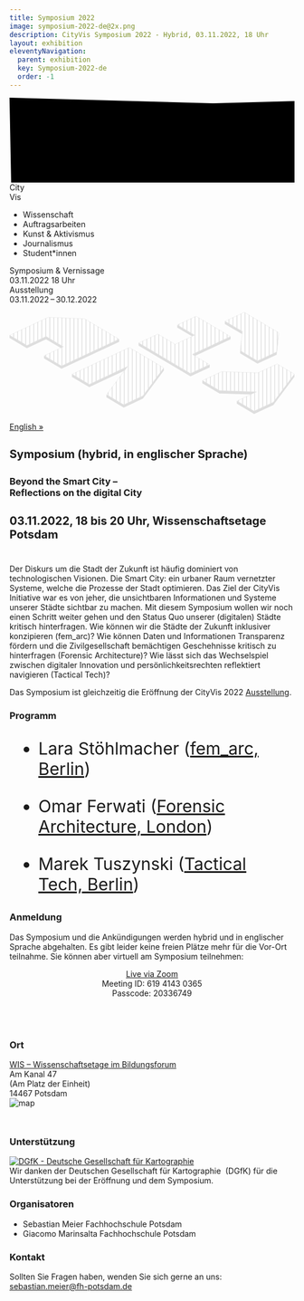 ```yaml
---
title: Symposium 2022
image: symposium-2022-de@2x.png
description: CityVis Symposium 2022 - Hybrid, 03.11.2022, 18 Uhr
layout: exhibition
eleventyNavigation:
  parent: exhibition
  key: Symposium-2022-de
  order: -1
---
```



<section class="section header-section">
<svg class="shape" id="shape" width="100%" height="100%">
<polygon id="shape-polygon" points="0,0 360,10 720,0 1050,5 1045,360 1040,720 1050,1055 720,1050 360,1050 10,1055 5,720 7,360" />
</svg>
<div class="header-title header-2022">
<div class="header-title-line">
City
</div>
<div class="header-title-line">
Vis
</div>
<ul class="categories">
<li class="categories-item active">Wissenschaft</li>
<li class="categories-item">Auftragsarbeiten</li>
<li class="categories-item">Kunst & Aktivismus</li>
<li class="categories-item">Journalismus</li>
<li class="categories-item">Student*innen</li>
</ul>

<div class="header-open">
<div class="header-open-item">
<div class="header-open-item--first">Symposium & Vernissage</div>
<div class="header-open-item--second">03.11.2022 18 Uhr</div>
</div>
<div class="header-open-item">
<div class="header-open-item--first">Ausstellung</div>
<div class="header-open-item--second">03.11.2022&thinsp;–&thinsp;30.12.2022</div>
</div>
</div>
</div>

<!-- <img class="header-image" src="./img/city-vis_visual.svg" alt="City Vis Visual"> -->
<svg id="city-vis_visual" xmlns="http://www.w3.org/2000/svg" width="9000" height="3215" viewBox="0 0 9000 3215"
xmlns:xlink="http://www.w3.org/1999/xlink">
<defs>
<polygon id="a" points=".364 845.42 1813.154 .3 1987.217 103.401 2901.782 645.111 2242.339 1531.618 1636.055 1814.277 1088.992 1490.231 1753.917 606.99 547.426 1169.45" />
<polygon id="c" points="1220.36 277.651 1815.15 .487 2904.896 645.689 1697.047 1208.533 2244.703 1532.784 1637.745 1815.636 .327 846.182 607.301 563.346 1154.879 887.534 1767.937 601.855" />
<polygon id="e" points="1755.78 282.934 2362.618 .011 2910.181 324.345 2244.052 1214.511 1637.198 1497.435 1089.651 1173.101 1696.489 890.177 542.089 848.767 .028 527.686 606.881 244.762" />
<polygon id="g" points="1220.122 .374 2368.294 44.642 3463.172 693.45 1642.871 1542.452 1089.971 1214.818 1696.749 931.812 1154.756 610.638 547.979 893.644 .501 569.216" />
<polygon id="i" points=".404 286.017 613.218 .183 1702.621 645.762 1637.244 1255.989 1030.529 1538.962 483.077 1214.553 550.89 608.995" />
</defs>
<g class="shapes" fill="none" fill-rule="evenodd">
<g class="shapes-shape" stroke="#DEDEDE" fill="#DEDEDE" transform="translate(1971.516 1111.5)">
<g transform="translate(.858)" fill="#ffffff">
<mask id="b" fill="white">
<use xlink:href="#a" />
</mask>
<path stroke-width="8.4" d="M9.35316355,845.863119 L547.660139,1164.70738 L1767.39155,596.073782 L1095.16988,1489.00825 L1636.28897,1809.53368 L2239.60261,1528.2594 L2895.62828,646.347171 L1812.91986,5.0432582 L9.35316355,845.863119 Z" />
<g stroke-width="25" transform="translate(-1.374 -.5)" mask="url(#b)" stroke-linecap="square">
<path d="M3810.5.385624488L3810.5 2821.61438M3683.5.385624488L3683.5 2821.61438M3556.5.385624488L3556.5 2821.61438M3429.5.385624488L3429.5 2821.61438M3302.5.385624488L3302.5 2821.61438M3175.5.385624488L3175.5 2821.61438M3048.5.385624488L3048.5 2821.61438M2921.5.385624488L2921.5 2821.61438M2794.5.385624488L2794.5 2821.61438M2667.5.385624488L2667.5 2821.61438M2540.5.385624488L2540.5 2821.61438M2413.5.385624488L2413.5 2821.61438M2286.5.385624488L2286.5 2821.61438M2159.5.385624488L2159.5 2821.61438M2033.5.385624488L2033.5 2821.61438M1906.5.385624488L1906.5 2821.61438M1779.5.385624488L1779.5 2821.61438M1652.5.385624488L1652.5 2821.61438M1525.5.385624488L1525.5 2821.61438M1398.5.385624488L1398.5 2821.61438M1271.5.385624488L1271.5 2821.61438M1144.5.385624488L1144.5 2821.61438M1017.5.385624488L1017.5 2821.61438M890.5.385624488L890.5 2821.61438M763.5.385624488L763.5 2821.61438M636.5.385624488L636.5 2821.61438M509.5.385624488L509.5 2821.61438M382.5.385624488L382.5 2821.61438M255.5.385624488L255.5 2821.61438M128.5.385624488L128.5 2821.61438M1.5.385624488L1.5 2821.61438" />
</g>
</g>
<path d="M1759.86127 603.358465L1658.4053 737.153955 547.218111 1255.48599 548.28601 1168.72411 1759.86127 603.358465zM548.282869 1168.72725L547.21497 1255.47343.167993886 931.458788 1.22018851 844.696908 548.282869 1168.72725zM1636.90749 1814.26823L1636.9164 1813.54418 2243.19555 1530.88734 2902.639 644.387812 2901.5711 731.149692 2242.13262 1617.63415 2242.13246 1617.64697 1635.84958 1900.28986 1635.84065 1901.01504 1088.79367 1576.98469 1089.84587 1490.23852 1636.90749 1814.26823z" />
</g>
<g class="shapes-shape" stroke="#DEDEDE" fill="#DEDEDE" transform="translate(4076.53 124.138)">
<polygon points="1769.384 601.85 1688.36 640.475 1220.754 364.467 1221.807 277.646" />
<polygon points="2906.342 645.686 2905.273 732.492 1777.42 1258.079 1698.493 1208.53" />
<g transform="translate(1.453)" fill="#ffffff">
<mask id="d" fill="white">
<use xlink:href="#c" />
</mask>
<path stroke-width="8.4" d="M1229.35267,278.09405 L1776.9299,602.297952 L1154.64485,892.27692 L607.067566,568.088698 L9.31938524,846.625349 L1637.97826,1810.89329 L2235.71107,1532.34112 L1688.05502,1208.08996 L2895.90393,645.246206 L1814.91648,5.22925092 L1229.35267,278.09405 Z" />
<g stroke-width="25" mask="url(#d)" stroke-linecap="square">
<path d="M3810.5.385624488L3810.5 2821.61438M3683.5.385624488L3683.5 2821.61438M3556.5.385624488L3556.5 2821.61438M3429.5.385624488L3429.5 2821.61438M3302.5.385624488L3302.5 2821.61438M3175.5.385624488L3175.5 2821.61438M3048.5.385624488L3048.5 2821.61438M2921.5.385624488L2921.5 2821.61438M2794.5.385624488L2794.5 2821.61438M2667.5.385624488L2667.5 2821.61438M2540.5.385624488L2540.5 2821.61438M2413.5.385624488L2413.5 2821.61438M2286.5.385624488L2286.5 2821.61438M2159.5.385624488L2159.5 2821.61438M2033.5.385624488L2033.5 2821.61438M1906.5.385624488L1906.5 2821.61438M1779.5.385624488L1779.5 2821.61438M1652.5.385624488L1652.5 2821.61438M1525.5.385624488L1525.5 2821.61438M1398.5.385624488L1398.5 2821.61438M1271.5.385624488L1271.5 2821.61438M1144.5.385624488L1144.5 2821.61438M1017.5.385624488L1017.5 2821.61438M890.5.385624488L890.5 2821.61438M763.5.385624488L763.5 2821.61438M636.5.385624488L636.5 2821.61438M509.5.385624488L509.5 2821.61438M382.5.385624488L382.5 2821.61438M255.5.385624488L255.5 2821.61438M128.5.385624488L128.5 2821.61438M1.5.385624488L1.5 2821.61438" />
</g>
</g>
<path d="M1638.13355,1902.43029 L0.723444139,932.996786 L1.79253179,846.17581 L1639.1946,1815.62958 L1638.66661,1859.14036 L1639.20246,1815.6233 L2246.16125,1532.78739 L2245.10789,1619.59265 L1638.13337,1902.44427 L1638.13355,1902.43029 Z" />
</g>
<g class="shapes-shape" stroke="#DEDEDE" fill="#DEDEDE" transform="translate(6087.764 1629.81)">
<g transform="translate(1.585)" fill="#ffffff">
<mask id="f" fill="white">
<use xlink:href="#e" />
</mask>
<path stroke-width="8.4" d="M607.745675,248.992875 L9.01682774,528.128917 L543.308487,844.60777 L1714.08883,886.60536 L1098.64031,1173.54379 L1637.43188,1492.69167 L2241.32104,1211.14981 L2904.01514,325.573896 L2362.38453,4.75355345 L1756.6447,287.165531 L607.745675,248.992875 Z" />
<g stroke-width="25" mask="url(#f)" stroke-linecap="square">
<path d="M2794.5.385624488L2794.5 2821.61438M2667.5.385624488L2667.5 2821.61438M2540.5.385624488L2540.5 2821.61438M2413.5.385624488L2413.5 2821.61438M2286.5.385624488L2286.5 2821.61438M2159.5.385624488L2159.5 2821.61438M2033.5.385624488L2033.5 2821.61438M1906.5.385624488L1906.5 2821.61438M1779.5.385624488L1779.5 2821.61438M1652.5.385624488L1652.5 2821.61438M1525.5.385624488L1525.5 2821.61438M1398.5.385624488L1398.5 2821.61438M1271.5.385624488L1271.5 2821.61438M1144.5.385624488L1144.5 2821.61438M1017.5.385624488L1017.5 2821.61438M890.5.385624488L890.5 2821.61438M763.5.385624488L763.5 2821.61438M636.5.385624488L636.5 2821.61438M509.5.385624488L509.5 2821.61438M382.5.385624488L382.5 2821.61438M255.5.385624488L255.5 2821.61438M128.5.385624488L128.5 2821.61438M1.5.385624488L1.5 2821.61438" />
</g>
</g>
<path d="M542.605948,935.591719 L0.546430095,614.527418 L1.61530496,527.684234 L543.639375,848.743253 L543.674756,845.769856 L1702.07533,889.17988 L1528.05161,970.74432 L542.605882,935.597325 Z" />
<path d="M1638.78264,1497.4237 L2245.63634,1214.51544 L2911.76544,324.349231 L2910.71228,411.192416 L2244.56746,1301.35863 L1637.73116,1584.2661 L1090.16847,1259.94075 L1091.23734,1173.09756 L1638.78255,1497.43057 Z" />
</g>
<g class="shapes-shape" stroke="#DEDEDE" fill="#DEDEDE" transform="translate(0 159.177)">
<g transform="translate(.726)" fill="#ffffff">
<mask id="h" fill="white">
<use xlink:href="#g" />
</mask>
<path stroke-width="8.4" d="M1220.97591,4.61027524 L9.48717332,569.658743 L548.212594,888.900133 L1154.98975,605.894221 L1705.73484,932.254651 L1098.95771,1215.26055 L1643.10532,1537.70885 L3454.18523,693.007172 L2367.06904,48.7974284 L1220.97591,4.61027524 Z" />
<g stroke-width="25" transform="translate(1)" mask="url(#h)" stroke-linecap="square">
<path d="M3810 0L3810 2000M3683 0L3683 2000M3556 0L3556 2000M3409 0L3409 2000M3302 0L3302 2000M3175 0L3175 2000M3048 0L3048 2000M2921 0L2921 2000M2794 0L2794 2000M2667 0L2667 2000M2540 0L2540 2000M2413 0L2413 2000M2286 0L2286 2000M2159 0L2159 2000M2033 0L2033 2000M1906 0L1906 2000M1779 0L1779 2000M1652 0L1652 2000M1525 0L1525 2000M1398 0L1398 2000M1271 0L1271 2000M1144 0L1144 2000M1017 0L1017 2000M890 0L890 2000M763 0L763 2000M636 0L636 2000M509 0L509 2000M382 0L382 2000M255 0L255 2000M128 0L128 2000M1 0L1 2000" />
</g>
</g>
<path d="M1154.42451 696.783372L547.658471 979.768383 547.658321 979.78071.164797052 655.352775 1.2335371 568.484436 548.711344 892.912372 548.296614 927.125229 548.717631 892.904512 1155.47908 609.914314 1699.64922 932.544365 1616.43819 970.320747 1154.42448 696.785797zM3463.90258 692.720623L3462.83384 779.588961 1642.53378 1628.57527 1643.60252 1541.72265 3463.90258 692.720623zM1643.59781 1541.71951L1642.52907 1628.57213 1089.64469 1300.95305 1090.69771 1214.08471 1643.59781 1541.71951z" />
</g>
<g class="shapes-shape" stroke="#DEDEDE" fill="#DEDEDE" transform="translate(6800.556)">
<polygon points="551.621 609 550.568 695.863 .067 372.869 1.135 286.022" />
<path d="M1031.25201,1538.2355 L1637.96744,1255.26224 L1637.1519,1322.52887 L1637.97059,1255.98398 L1703.34737,645.757078 L1702.27871,732.604497 L1636.90193,1342.84712 L1636.91098,1342.1113 L1030.18335,1625.09864 L1030.18347,1625.08835 L482.748627,1300.69641 L483.801571,1213.83327 L1031.25194,1538.24082 Z" />
<g transform="translate(.726)" fill="#ffffff">
<mask id="j" fill="white">
<use xlink:href="#i" />
</mask>
<path stroke-width="8.4" d="M9.42876641,286.442181 L555.36693,606.752499 L487.552787,1212.32375 L1030.76274,1534.21851 L1633.3207,1253.18431 L1698.15739,647.998699 L612.98364,4.92636972 L9.42876641,286.442181 Z" />
<g stroke-width="25" mask="url(#j)" stroke-linecap="square">
<path d="M2159.5.385624488L2159.5 2821.61438M2033.5.385624488L2033.5 2821.61438M1906.5.385624488L1906.5 2821.61438M1779.5.385624488L1779.5 2821.61438M1652.5.385624488L1652.5 2821.61438M1525.5.385624488L1525.5 2821.61438M1398.5.385624488L1398.5 2821.61438M1271.5.385624488L1271.5 2821.61438M1144.5.385624488L1144.5 2821.61438M1017.5.385624488L1017.5 2821.61438M890.5.385624488L890.5 2821.61438M763.5.385624488L763.5 2821.61438M636.5.385624488L636.5 2821.61438M509.5.385624488L509.5 2821.61438M382.5.385624488L382.5 2821.61438M255.5.385624488L255.5 2821.61438M128.5.385624488L128.5 2821.61438M1.5.385624488L1.5 2821.61438" />
</g>
</g>
</g>
</g>
</svg>

</section>

<a class="exhibition-language-link" href="/exhibitions/2022/symposium_en/">English&nbsp;&raquo;</a>

<section class="section section-info section-text">
<h4 style="font-size:20px; font-weight:bold;">Symposium (hybrid, in englischer Sprache)</h4>
<h3 style="width: 100%; margin-bottom:10px; padding-bottom:0;">Beyond the Smart City – <br />Reflections on the digital City</h3>
<h4 style="font-size:20px; font-weight:bold; margin-bottom:40px; padding-top:0;">03.11.2022, 18 bis 20 Uhr, Wissenschaftsetage Potsdam</h4>
<p>
Der Diskurs um die Stadt der Zukunft ist häufig dominiert von technologischen Visionen. Die Smart City: ein urbaner Raum vernetzter Systeme, welche die Prozesse der Stadt optimieren. Das Ziel der CityVis Initiative war es von jeher, die unsichtbaren Informationen und Systeme unserer Städte sichtbar zu machen. Mit diesem Symposium wollen wir noch einen Schritt weiter gehen und den Status Quo unserer (digitalen) Städte kritisch hinterfragen. Wie können wir die Städte der Zukunft inklusiver konzipieren (fem_arc)? Wie können Daten und Informationen Transparenz fördern und die Zivilgesellschaft bemächtigen Geschehnisse kritisch zu hinterfragen (Forensic Architecture)? Wie lässt sich das Wechselspiel zwischen digitaler Innovation und persönlichkeitsrechten reflektiert navigieren (Tactical Tech)?
</p>
<p>
Das Symposium ist gleichzeitig die Eröffnung der CityVis 2022 <a href="/exhibitions/2022/de/">Ausstellung</a>.
</p>
<p>
<!--Thematic Introduction.-->
</p>
<h3>Programm</h3>
<ul class="workshop-section__focus-list" style="font-size:30px;">
<li class="workshop-section__focus-list-item" style="padding-right:0; padding-bottom:30px;">
<span class="workshop-section__focus-list-item--headline">Lara Stöhlmacher (<a href="http://fem-arc.net">fem_arc, Berlin</a>)</span>
</li>
<li class="workshop-section__focus-list-item" style="padding-right:0; padding-bottom:30px;">
<span class="workshop-section__focus-list-item--headline">Omar Ferwati (<a href="https://forensic-architecture.org/about/team/member/omar-ferwati">Forensic Architecture, London</a>)</span>
</li>
<li class="workshop-section__focus-list-item" style="padding-right:0;">
<span class="workshop-section__focus-list-item--headline">Marek Tuszynski (<a href="https://tacticaltech.org/marek/">Tactical Tech, Berlin</a>)</span>
</li>
</ul>
<h3>Anmeldung</h3>
<p>
Das Symposium und die Ankündigungen werden hybrid und in englischer Sprache abgehalten. Es gibt leider keine freien Plätze mehr für die Vor-Ort teilnahme. Sie können aber virtuell am Symposium teilnehmen:
</p>
<p style="text-align:center; padding-bottom: 50px;">
<a href="https://fh-potsdam.zoom.us/j/61941430365?pwd=UVg3L2U2L3B0eGJRemx5MCt4c1ZEdz09">Live via Zoom</a><br />
Meeting ID: 619 4143 0365<br />
Passcode: 20336749
</p>

</section>

<section class="section section-about section-text">
<h3>Ort</h3>
<div class="location">
<div class="address">
<a class="address-link" href="https://www.wis-potsdam.de/de/wis-wissenschaftsetage-im-bildungsforum">
<div class="address-name">WIS – Wissenschaftsetage im Bildungsforum</div>
</a>
<div class="address-line">Am Kanal 47</div>
<div class="address-line">(Am Platz der Einheit)</div>
<div class="address-line">14467 Potsdam</div>
</div>
</div>
</section>

<section class="section section-footer">
<div class="footer-inner" style="margin-bottom:50px;">
  <div class="map-container">
    <img class="map" src="/assets/img/exhibition-22-map-de.svg" alt="map" />
  </div>
</div>

<h3>Unterstützung</h3>
<a style="margin:50px 0 0 0;" href="https://www.dgfk.net">
<img src="/assets/img/partners/dgfk_blue.svg" style="max-width: 90%; max-height: 60px;" alt="DGfK - Deutsche Gesellschaft für Kartographie" />
</a>
<div class="logos-text">Wir danken der Deutschen Gesellschaft für Kartographie &nbsp;(DGfK) für die Unterstützung bei der Eröffnung und dem Symposium.</div>

<div class="committee">
<h3>Organisatoren</h3>

<ul class="committee-list">
<li class="committee-list__item">
Sebastian Meier
<span class="committee-list__item--institution">
Fachhochschule Potsdam
</span>
</li>
<li class="committee-list__item">
Giacomo Marinsalta
<span class="committee-list__item--institution">
Fachhochschule Potsdam
</span>
</li>
</ul>
</div>

<div class="committee">
<h3>Kontakt</h3>
<div>
Sollten Sie Fragen haben, wenden Sie sich gerne an uns: 
<a href="mailto:sebastian.meier@fh-potsdam.de">
sebastian.meier@fh-potsdam.de
</a>
</div>
</div>
</section>